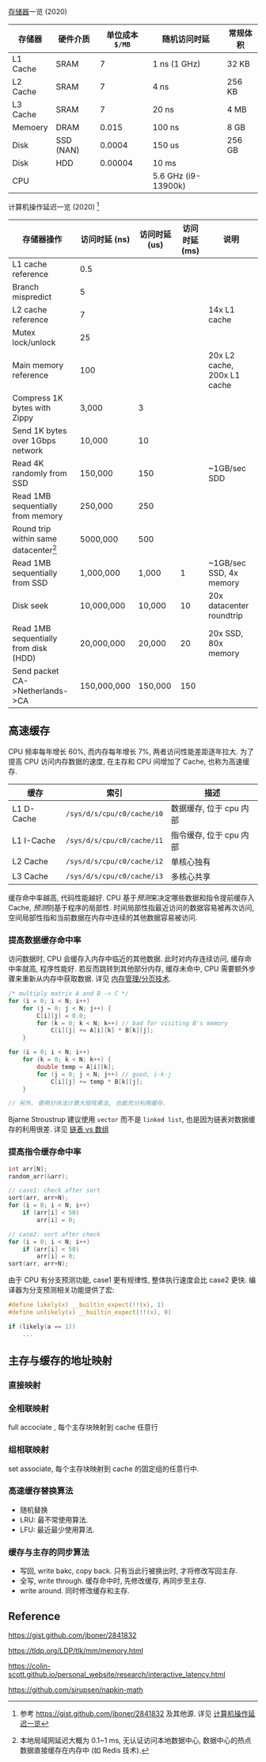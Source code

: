 [存储器](存储器.md)一览 (2020)

| 存储器      | 硬件介质  | 单位成本 `$/MB` | 随机访问时延        | 常规体积 |
| ----------------- | --------- | --------------- | ------------------- | -------- |
| L1 Cache          | SRAM      | 7               | 1 ns  (1 GHz)       | 32 KB    |
| L2 Cache          | SRAM      | 7               | 4 ns                | 256 KB   |
| L3 Cache          | SRAM      | 7               | 20 ns               | 4 MB     |
| Memoery           | DRAM      | 0.015           | 100 ns              | 8 GB     |
| Disk              | SSD (NAN) | 0.0004          | 150 us        | 256 GB   |
| Disk              | HDD       | 0.00004         | 10 ms               |          |
| CPU               |           |                 | 5.6 GHz (i9-13900k) |          |

计算机操作延迟一览 (2020) [^1]

| 存储器操作                            | 访问时延 (ns) | 访问时延 (us) | 访问时延 (ms) | 说明                        |
| ------------------------------------- | ------------- | ------------- | ------------- | --------------------------- |
| L1 cache reference                    | 0.5           |               |               |                             |
| Branch mispredict                     | 5             |               |               |                             |
| L2 cache reference                    | 7             |               |               | 14x L1 cache                |
| Mutex lock/unlock                     | 25            |               |               |                             |
| Main memory reference                 | 100           |               |               | 20x L2 cache, 200x L1 cache |
| Compress 1K bytes with Zippy          | 3,000         | 3             |               |                             |
| Send 1K bytes over 1Gbps network      | 10,000        | 10            |               |                             |
| Read 4K randomly from SSD             | 150,000       | 150           |               | ~1GB/sec SDD                |
| Read 1MB sequentially from memory     | 250,000       | 250           |               |                             |
| Round trip within same datacenter[^2]     | 5000,000      | 500           |               |                             |
| Read 1MB sequentially from SSD        | 1,000,000     | 1,000         | 1             | ~1GB/sec SSD, 4x memory     |
| Disk seek                             | 10,000,000    | 10,000        | 10            | 20x datacenter roundtrip    |
| Read 1MB sequentially from disk (HDD) | 20,000,000    | 20,000        | 20            | 20x SSD, 80x memory         |
| Send packet CA->Netherlands->CA       | 150,000,000   | 150,000       | 150              |                             |

## 高速缓存

CPU 频率每年增长 60%, 而内存每年增长 7%, 两者访问性能差距逐年拉大. 为了提高 CPU 访问内存数据的速度, 在主存和 CPU 间增加了 Cache, 也称为高速缓存.

| 缓存   | 索引                           | 描述                    |
| ------ | ------------------------------ | ----------------------- |
| L1 D-Cache | `/sys/d/s/cpu/c0/cache/i0` | 数据缓存, 位于 cpu 内部 |
| L1 I-Cache  | `/sys/d/s/cpu/c0/cache/i1` | 指令缓存, 位于 cpu 内部 |
| L2 Cache    | `/sys/d/s/cpu/c0/cache/i2` | 单核心独有              |
| L3 Cache   | `/sys/d/s/cpu/c0/cache/i3` | 多核心共享                        |

缓存命中率越高, 代码性能越好. CPU 基于*预测*来决定哪些数据和指令提前缓存入 Cache, *预测*则基于程序的局部性. 时间局部性指最近访问的数据容易被再次访问, 空间局部性指和当前数据在内存中连续的其他数据容易被访问.

### 提高数据缓存命中率

访问数据时, CPU 会缓存入内存中临近的其他数据. 此时对内存连续访问, 缓存命中率就高, 程序性能好. 若反而跳转到其他部分内存, 缓存未命中, CPU 需要额外步骤来重新从内存中获取数据. 详见 [内存管理/分页技术](../../System/Memory/分页技术.md). 

```c
/* multiply matrix A and B -> C */
for (i = 0; i < N; i++)
	for (j = 0; j < N; j++) {
		C[i][j] = 0.0;
		for (k = 0; k < N; k++) // bad for visiting B's memory
			C[i][j] += A[i][k] * B[k][j];
	}

for (i = 0; i < N; i++)
	for (k = 0; k < N; k++) {
		double temp = A[i][k];
		for (j = 0; j < N; j++) // good, i-k-j
			C[i][j] += temp * B[k][j];
	}

// 另外, 使用分块法计算大矩阵乘法, 也能充分利用缓存.
```

Bjarne Stroustrup 建议使用 `vector` 而不是 `linked list`, 也是因为链表对数据缓存的利用很差. 详见 [链表 vs 数组](../../Algorithm/链表/linked%20list%20versus%20array.md)

### 提高指令缓存命中率

```c
int arr[N];
random_arr(&arr);

// case1: check after sort
sort(arr, arr+N);
for (i = 0; i < N; i++) 
	if (arr[i] < 50)
		arr[i] = 0;

// case2: sort after check
for (i = 0; i < N; i++) 
	if (arr[i] < 50)
		arr[i] = 0;
sort(arr, arr+N);
```

由于 CPU 有分支预测功能, case1 更有规律性, 整体执行速度会比 case2 更快. 编译器为分支预测相关功能提供了宏:

```c
#define likely(x) __builtin_expect(!!(x), 1)
#define unlikely(x) __builtin_expect(!!(x), 0)

if (likely(a == 1))
	...
```

## 主存与缓存的地址映射

### 直接映射

### 全相联映射

full accociate , 每个主存块映射到 cache 任意行

### 组相联映射 

set associate, 每个主存块映射到 cache 的固定组的任意行中.

### 高速缓存替换算法

- 随机替换
- LRU: 最不常使用算法.
- LFU: 最近最少使用算法. 

### 缓存与主存的同步算法

- 写回, write bakc, copy back. 只有当此行被换出时, 才将修改写回主存.
- 全写, write through. 缓存命中时, 先修改缓存, 再同步至主存.
- write around. 同时修改缓存和主存.

## Reference

https://gist.github.com/jboner/2841832

https://tldp.org/LDP/tlk/mm/memory.html

https://colin-scott.github.io/personal_website/research/interactive_latency.html

https://github.com/sirupsen/napkin-math

[^1]: 参考 https://gist.github.com/jboner/2841832 及其他源. 详见 [计算机操作延迟一览](../../appx/计算机操作延迟一览.md)

[^2]: 本地局域网延迟大概为 0.1~1 ms, 无认证访问本地数据中心, 数据中心的热点数据直接缓存在内存中 (如 Redis 技术).